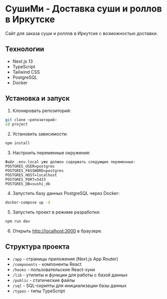 # СушиМи - Доставка суши и роллов в Иркутске

Сайт для заказа суши и роллов в Иркутске с возможностью доставки.

## Технологии

- Next.js 13
- TypeScript
- Tailwind CSS
- PostgreSQL
- Docker

## Установка и запуск

1. Клонировать репозиторий:
```bash
git clone <репозиторий>
cd project
```

2. Установить зависимости:
```bash
npm install
```

3. Настроить переменные окружения:
```
Файл .env.local уже должен содержать следующие переменные:
POSTGRES_USER=postgres
POSTGRES_PASSWORD=postgres
POSTGRES_HOST=localhost
POSTGRES_PORT=5433
POSTGRES_DB=sushi_db
```

4. Запустить базу данных PostgreSQL через Docker:
```bash
docker-compose up -d
```

5. Запустить проект в режиме разработки:
```bash
npm run dev
```

6. Открыть [http://localhost:3000](http://localhost:3000) в браузере.

## Структура проекта

- `/app` - страницы приложения (Next.js App Router)
- `/components` - компоненты React
- `/hooks` - пользовательские React-хуки
- `/lib` - утилиты и функции для работы с базой данных
- `/public` - статические файлы
- `/sql` - SQL-скрипты для инициализации базы данных
- `/types` - типы TypeScript 